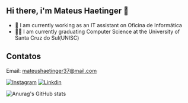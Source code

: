 ## Hi there, i'm Mateus Haetinger 👋

- 🔭 I am currently working as an IT assistant on Oficina de Informática
- 👨‍🎓 I am currently graduating Computer Science at the University of Santa Cruz do Sul(UNISC)

## Contatos
Email: mateushaetinger37@mail.com


[![Instagram](https://img.shields.io/badge/Instagram-E4405F?style=for-the-badge&logo=instagram&logoColor=white)](https://www.instagram.com/mateus_haetinger/)
[![Linkdin](https://img.shields.io/badge/LinkedIn-0077B5?style=for-the-badge&logo=linkedin&logoColor=white)](https://www.linkedin.com/in/mateus-haetinger-72b9771ba/)


![Anurag's GitHub stats](https://github-readme-stats.vercel.app/api?username=mhaetinger&show_icons=true&theme=tokyonight)
